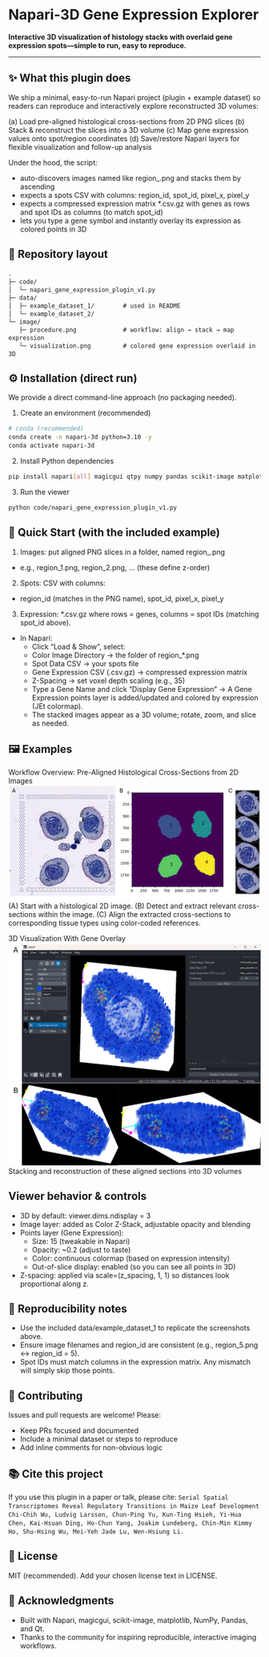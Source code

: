 # Napari-3D Gene Expression Explorer
**Interactive 3D visualization of histology stacks with overlaid gene expression spots—simple to run, easy to reproduce.**

---

## ✨ What this plugin does

We ship a minimal, easy-to-run Napari project (plugin + example dataset) so readers can reproduce and interactively explore reconstructed 3D volumes:

(a) Load pre-aligned histological cross-sections from 2D PNG slices
(b) Stack & reconstruct the slices into a 3D volume
(c) Map gene expression values onto spot/region coordinates
(d) Save/restore Napari layers for flexible visualization and follow-up analysis

Under the hood, the script:
 - auto-discovers images named like region_<id>.png and stacks them by ascending <id>
 - expects a spots CSV with columns: region_id, spot_id, pixel_x, pixel_y
 - expects a compressed expression matrix *.csv.gz with genes as rows and spot IDs as columns (to match spot_id)
 - lets you type a gene symbol and instantly overlay its expression as colored points in 3D

## 📁 Repository layout
```arduino
.
├─ code/
│  └─ napari_gene_expression_plugin_v1.py
├─ data/
│  ├─ example_dataset_1/        # used in README
│  └─ example_dataset_2/
└─ image/
   ├─ procedure.png             # workflow: align → stack → map expression
   └─ visualization.png         # colored gene expression overlaid in 3D
```

## ⚙️ Installation (direct run)
We provide a direct command-line approach (no packaging needed).
1. Create an environment (recommended)
```bash
# conda (recommended)
conda create -n napari-3d python=3.10 -y
conda activate napari-3d
```
2. Install Python dependencies
```bash
pip install napari[all] magicgui qtpy numpy pandas scikit-image matplotlib
```
3. Run the viewer
```bash
python code/napari_gene_expression_plugin_v1.py
```

## 🚀 Quick Start (with the included example)

1. Images: put aligned PNG slices in a folder, named region_<integer>.png
  - e.g., region_1.png, region_2.png, … (these define z-order)
2. Spots: CSV with columns:
  - region_id (matches <integer> in the PNG name), spot_id, pixel_x, pixel_y
3. Expression: *.csv.gz where rows = genes, columns = spot IDs (matching spot_id above).
  - In Napari:
    - Click “Load & Show”, select:
    - Color Image Directory → the folder of region_*.png
    - Spot Data CSV → your spots file
    - Gene Expression CSV (.csv.gz) → compressed expression matrix
    - Z-Spacing → set voxel depth scaling (e.g., 35)
    - Type a Gene Name and click “Display Gene Expression” → A Gene Expression points layer is added/updated and colored by expression (JEt colormap).
    - The stacked images appear as a 3D volume; rotate, zoom, and slice as needed.

## 🖼️ Examples
Workflow Overview: Pre-Aligned Histological Cross-Sections from 2D Images
![procedure](images/procedure.png)
(A) Start with a histological 2D image.
(B) Detect and extract relevant cross-sections within the image.
(C) Align the extracted cross-sections to corresponding tissue types using color-coded references.

3D Visualization With Gene Overlay
![visualization](images/visualization.png)
Stacking and reconstruction of these aligned sections into 3D volumes

## Viewer behavior & controls
 - 3D by default: viewer.dims.ndisplay = 3
 - Image layer: added as Color Z-Stack, adjustable opacity and blending
 - Points layer (Gene Expression):
    - Size: 15 (tweakable in Napari)
    - Opacity: ~0.2 (adjust to taste)
    - Color: continuous colormap (based on expression intensity)
    - Out-of-slice display: enabled (so you can see all points in 3D)
 - Z-spacing: applied via scale=(z_spacing, 1, 1) so distances look proportional along z.

## 🧪 Reproducibility notes
 - Use the included data/example_dataset_1 to replicate the screenshots above.
 - Ensure image filenames and region_id are consistent (e.g., region_5.png ↔ region_id = 5).
 - Spot IDs must match columns in the expression matrix. Any mismatch will simply skip those points.

## 🤝 Contributing
Issues and pull requests are welcome! Please:
  - Keep PRs focused and documented
  - Include a minimal dataset or steps to reproduce
  - Add inline comments for non-obvious logic

## 📚 Cite this project
If you use this plugin in a paper or talk, please cite:
`Serial Spatial Transcriptomes Reveal Regulatory Transitions in Maize Leaf Development
Chi-Chih Wu, Ludvig Larsson, Chun-Ping Yu, Kun-Ting Hsieh, Yi-Hua Chen, Kai-Hsuan Ding, Ho-Chun Yang, Joakim Lundeberg, Chin-Min Kimmy Ho, Shu-Hsing Wu, Mei-Yeh Jade Lu, Wen-Hsiung Li.`

## 📄 License
MIT (recommended). Add your chosen license text in LICENSE.

## 🙏 Acknowledgments
  - Built with Napari, magicgui, scikit-image, matplotlib, NumPy, Pandas, and Qt.
  - Thanks to the community for inspiring reproducible, interactive imaging workflows.
